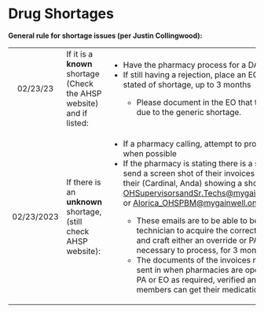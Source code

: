 # Drug Shortages

**General rule for shortage issues (per Justin Collingwood):**

| | | |
| :--: | :--- | :--- |
| 02/23/23 | If it is a **known** shortage (Check the AHSP website) and if listed: | <ul><li>Have the pharmacy process for a DAW 4 or 8</li><li>If still having a rejection, place an EO or PA for the time stated of shortage, up to 3 months</li><ul><li>Please document in the EO that this is being approved due to the generic shortage.</li></ul></ul> |
| 02/23/2023 | If there is an **unknown** shortage, (still check AHSP website): | <ul><li>If a pharmacy calling, attempt to process a DAW 4 or 8 when possible</li><li>If the pharmacy is stating there is a shortage, they must send a screen shot of their invoices stating shortage or of their (Cardinal, Anda) showing a shortage to OHSupervisorsandSr.Techs@mygainwell.onmicrosoft.com or Alorica_OHSPBM@mygainwell.onmicrosoft.com</li><ul><li>These emails are to be able to be accessed by a technician to acquire the correct shortage information and craft either an override or PA, whatever is necessary to process, for 3 months.</li><li>The documents of the invoices need to be able to be sent in when pharmacies are open, and attached to a PA or EO as required, verified and approved so members can get their medication.</li></ul></ul> |


